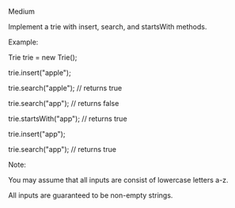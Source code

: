 Medium

Implement a trie with insert, search, and startsWith methods.

Example:

Trie trie = new Trie();

trie.insert("apple");

trie.search("apple");   // returns true

trie.search("app");     // returns false

trie.startsWith("app"); // returns true

trie.insert("app");   

trie.search("app");     // returns true

Note:

You may assume that all inputs are consist of lowercase letters a-z.

All inputs are guaranteed to be non-empty strings.
